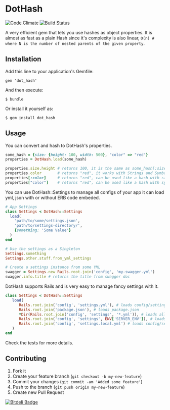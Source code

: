 # DotHash
[![Code Climate](https://codeclimate.com/github/3den/dot_hash.png)](https://codeclimate.com/github/3den/dot_hash) [![Build Status](https://travis-ci.org/3den/dot_hash.png?branch=master)](https://travis-ci.org/3den/dot_hash)

A very efficient gem that lets you use hashes as object properties. It is almost as fast as a plain Hash
since it's complexity is also linear, `O(n) # where N is the number of nested parents of the given property`.

## Installation

Add this line to your application's Gemfile:

    gem 'dot_hash'

And then execute:

    $ bundle

Or install it yourself as:

    $ gem install dot_hash

## Usage

You can convert and hash to DotHash's properties.

```ruby
some_hash = {size: {height: 100, width: 500}, "color" => "red"}
properties = DotHash.load(some_hash)

properties.size.height # returns 100, it is the same as some_hash[:size][:height]
properties.color       # returns "red", it works with Strings and Symbol keys
properties[:color]     # returns "red", can be used like a hash with string keys
properties["color"]    # returns "red", can be used like a hash with symbol keys
```

You can use DotHash::Settings to manage all configs of your app it can load yml, json with or without ERB code embeded.

```ruby
# App Settings
class Settings < DotHash::Settings
  load(
    'path/to/some/settings.json',
    'path/to/settings-directory/',
    {something: 'Some Value'}
  )
end

# Use the settings as a Singleton
Settings.something
Settings.other.stuff.from_yml_settings

# Create a settings instance from some YML
swagger = Settings.new Rails.root.join('config', 'my-swagger.yml')
swagger.info.title # returns the title from swagger doc
```

DotHash supports Rails and is very easy to manage fancy settings with it.

```ruby
class Settings < DotHash::Settings
   load(
      Rails.root.join('config', 'settings.yml'), # loads config/settings.yml
      Rails.root.join('package.json'), # loads package.json
      *Dir(Rails.root.join('config', 'settings', '*.yml')), # loads all config/settings/*.yml but dont go to nested directories
      Rails.root.join('config', 'settings', ENV['SERVER_ENV']), # loads all files on config/settings/<env>/
      Rails.root.join('config', 'settings.local.yml') # loads config/settings.local.yml
   )
end
```

Check the tests for more details.

## Contributing

1. Fork it
2. Create your feature branch (`git checkout -b my-new-feature`)
3. Commit your changes (`git commit -am 'Added some feature'`)
4. Push to the branch (`git push origin my-new-feature`)
5. Create new Pull Request


[![Bitdeli Badge](https://d2weczhvl823v0.cloudfront.net/3den/dot_hash/trend.png)](https://bitdeli.com/free "Bitdeli Badge")

